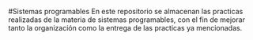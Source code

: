 #Sistemas programables
En este repositorio se almacenan las practicas realizadas de la materia de sistemas programables, con el fin de mejorar tanto la organización como la entrega de las practicas ya mencionadas.
